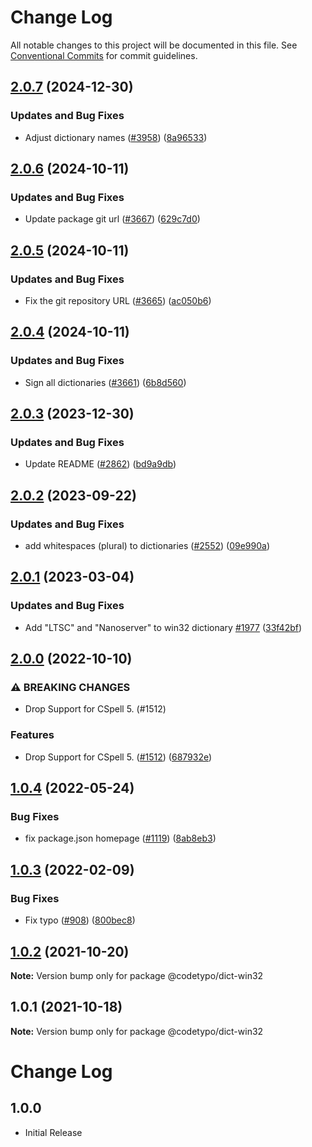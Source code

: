 # Change Log

All notable changes to this project will be documented in this file.
See [Conventional Commits](https://conventionalcommits.org) for commit guidelines.

## [2.0.7](https://github.com/khulnasoft/codetypo-dicts/compare/@codetypo/dict-win32@2.0.6...@codetypo/dict-win32@2.0.7) (2024-12-30)


### Updates and Bug Fixes

* Adjust dictionary names ([#3958](https://github.com/khulnasoft/codetypo-dicts/issues/3958)) ([8a96533](https://github.com/khulnasoft/codetypo-dicts/commit/8a96533bec21280103740868b81559437c413501))

## [2.0.6](https://github.com/khulnasoft/codetypo-dicts/compare/@codetypo/dict-win32@2.0.5...@codetypo/dict-win32@2.0.6) (2024-10-11)


### Updates and Bug Fixes

* Update package git url ([#3667](https://github.com/khulnasoft/codetypo-dicts/issues/3667)) ([629c7d0](https://github.com/khulnasoft/codetypo-dicts/commit/629c7d0a5e1bacad1d3874b1f8372edc3494ef97))

## [2.0.5](https://github.com/khulnasoft/codetypo-dicts/compare/@codetypo/dict-win32@2.0.4...@codetypo/dict-win32@2.0.5) (2024-10-11)


### Updates and Bug Fixes

* Fix the git repository URL ([#3665](https://github.com/khulnasoft/codetypo-dicts/issues/3665)) ([ac050b6](https://github.com/khulnasoft/codetypo-dicts/commit/ac050b697d57820109995e92fac5ccc32ced1723))

## [2.0.4](https://github.com/khulnasoft/codetypo-dicts/compare/@codetypo/dict-win32@2.0.3...@codetypo/dict-win32@2.0.4) (2024-10-11)


### Updates and Bug Fixes

* Sign all dictionaries ([#3661](https://github.com/khulnasoft/codetypo-dicts/issues/3661)) ([6b8d560](https://github.com/khulnasoft/codetypo-dicts/commit/6b8d560cf51a593458ce42bca415859f872cfc97))

## [2.0.3](https://github.com/khulnasoft/codetypo-dicts/compare/@codetypo/dict-win32@2.0.2...@codetypo/dict-win32@2.0.3) (2023-12-30)


### Updates and Bug Fixes

* Update README ([#2862](https://github.com/khulnasoft/codetypo-dicts/issues/2862)) ([bd9a9db](https://github.com/khulnasoft/codetypo-dicts/commit/bd9a9db2214ddebb32c621b94962be5c1a820e44))

## [2.0.2](https://github.com/khulnasoft/codetypo-dicts/compare/@codetypo/dict-win32@2.0.1...@codetypo/dict-win32@2.0.2) (2023-09-22)


### Updates and Bug Fixes

* add whitespaces (plural) to dictionaries ([#2552](https://github.com/khulnasoft/codetypo-dicts/issues/2552)) ([09e990a](https://github.com/khulnasoft/codetypo-dicts/commit/09e990a724a7bad7db72cd43e9e374290b59b886))

## [2.0.1](https://github.com/khulnasoft/codetypo-dicts/compare/@codetypo/dict-win32@2.0.0...@codetypo/dict-win32@2.0.1) (2023-03-04)


### Updates and Bug Fixes

* Add "LTSC" and "Nanoserver" to win32 dictionary [#1977](https://github.com/khulnasoft/codetypo-dicts/issues/1977) ([33f42bf](https://github.com/khulnasoft/codetypo-dicts/commit/33f42bf0a4359042cfff21423102f7efa646d474))

## [2.0.0](https://github.com/khulnasoft/codetypo-dicts/compare/@codetypo/dict-win32@1.0.4...@codetypo/dict-win32@2.0.0) (2022-10-10)


### ⚠ BREAKING CHANGES

* Drop Support for CSpell 5. (#1512)

### Features

* Drop Support for CSpell 5. ([#1512](https://github.com/khulnasoft/codetypo-dicts/issues/1512)) ([687932e](https://github.com/khulnasoft/codetypo-dicts/commit/687932e187e4bce87d7904e3a2e53dd6de6ac372))

## [1.0.4](https://github.com/khulnasoft/codetypo-dicts/compare/@codetypo/dict-win32@1.0.3...@codetypo/dict-win32@1.0.4) (2022-05-24)


### Bug Fixes

* fix package.json homepage ([#1119](https://github.com/khulnasoft/codetypo-dicts/issues/1119)) ([8ab8eb3](https://github.com/khulnasoft/codetypo-dicts/commit/8ab8eb3733b7b9c783b5d93fdeff4d4ca739e8f4))





## [1.0.3](https://github.com/khulnasoft/codetypo-dicts/compare/@codetypo/dict-win32@1.0.2...@codetypo/dict-win32@1.0.3) (2022-02-09)


### Bug Fixes

* Fix typo ([#908](https://github.com/khulnasoft/codetypo-dicts/issues/908)) ([800bec8](https://github.com/khulnasoft/codetypo-dicts/commit/800bec814558a84b3294d2fc2b37ec170686ac6a))





## [1.0.2](https://github.com/khulnasoft/codetypo-dicts/compare/@codetypo/dict-win32@1.0.1...@codetypo/dict-win32@1.0.2) (2021-10-20)

**Note:** Version bump only for package @codetypo/dict-win32





## 1.0.1 (2021-10-18)

**Note:** Version bump only for package @codetypo/dict-win32





# Change Log

## 1.0.0

- Initial Release
